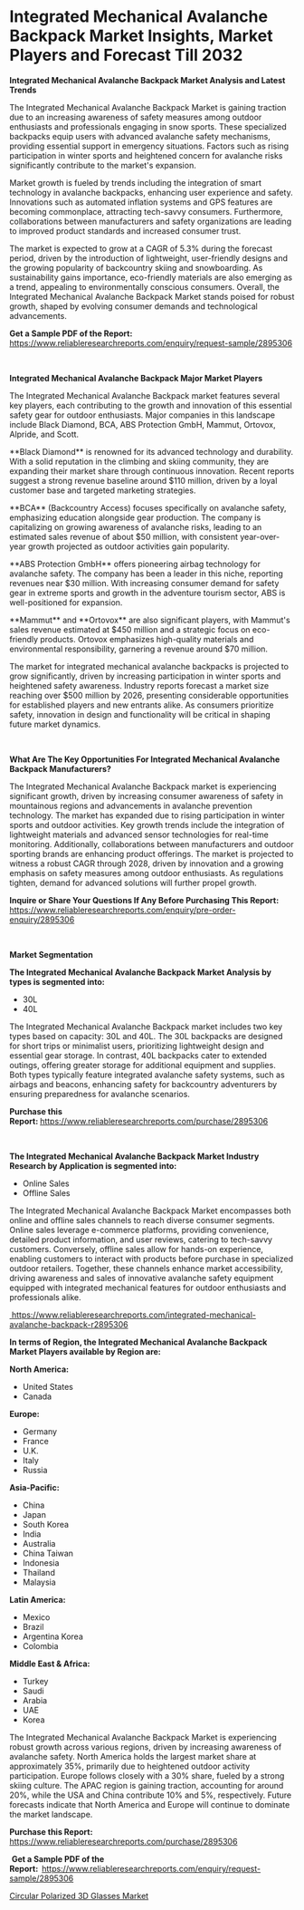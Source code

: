 <p><h1>Integrated Mechanical Avalanche Backpack Market Insights, Market Players and Forecast Till 2032</h1></p><p><strong>Integrated Mechanical Avalanche Backpack Market Analysis and Latest Trends</strong></p>
<p><p>The Integrated Mechanical Avalanche Backpack Market is gaining traction due to an increasing awareness of safety measures among outdoor enthusiasts and professionals engaging in snow sports. These specialized backpacks equip users with advanced avalanche safety mechanisms, providing essential support in emergency situations. Factors such as rising participation in winter sports and heightened concern for avalanche risks significantly contribute to the market's expansion.</p><p>Market growth is fueled by trends including the integration of smart technology in avalanche backpacks, enhancing user experience and safety. Innovations such as automated inflation systems and GPS features are becoming commonplace, attracting tech-savvy consumers. Furthermore, collaborations between manufacturers and safety organizations are leading to improved product standards and increased consumer trust.</p><p>The market is expected to grow at a CAGR of 5.3% during the forecast period, driven by the introduction of lightweight, user-friendly designs and the growing popularity of backcountry skiing and snowboarding. As sustainability gains importance, eco-friendly materials are also emerging as a trend, appealing to environmentally conscious consumers. Overall, the Integrated Mechanical Avalanche Backpack Market stands poised for robust growth, shaped by evolving consumer demands and technological advancements.</p></p>
<p><strong>Get a Sample PDF of the Report:&nbsp;</strong> <a href="https://www.reliableresearchreports.com/enquiry/request-sample/2895306?utm_campaign=3002&utm_medium=2&utm_source=Github&utm_content=ia&utm_term=15032025&utm_id=integrated-mechanical-avalanche-backpack">https://www.reliableresearchreports.com/enquiry/request-sample/2895306</a></p>
<p>&nbsp;</p>
<p><strong>Integrated Mechanical Avalanche Backpack Major Market Players</strong></p>
<p><p>The Integrated Mechanical Avalanche Backpack market features several key players, each contributing to the growth and innovation of this essential safety gear for outdoor enthusiasts. Major companies in this landscape include Black Diamond, BCA, ABS Protection GmbH, Mammut, Ortovox, Alpride, and Scott. </p><p>**Black Diamond** is renowned for its advanced technology and durability. With a solid reputation in the climbing and skiing community, they are expanding their market share through continuous innovation. Recent reports suggest a strong revenue baseline around $110 million, driven by a loyal customer base and targeted marketing strategies.</p><p>**BCA** (Backcountry Access) focuses specifically on avalanche safety, emphasizing education alongside gear production. The company is capitalizing on growing awareness of avalanche risks, leading to an estimated sales revenue of about $50 million, with consistent year-over-year growth projected as outdoor activities gain popularity.</p><p>**ABS Protection GmbH** offers pioneering airbag technology for avalanche safety. The company has been a leader in this niche, reporting revenues near $30 million. With increasing consumer demand for safety gear in extreme sports and growth in the adventure tourism sector, ABS is well-positioned for expansion.</p><p>**Mammut** and **Ortovox** are also significant players, with Mammut's sales revenue estimated at $450 million and a strategic focus on eco-friendly products. Ortovox emphasizes high-quality materials and environmental responsibility, garnering a revenue around $70 million.</p><p>The market for integrated mechanical avalanche backpacks is projected to grow significantly, driven by increasing participation in winter sports and heightened safety awareness. Industry reports forecast a market size reaching over $500 million by 2026, presenting considerable opportunities for established players and new entrants alike. As consumers prioritize safety, innovation in design and functionality will be critical in shaping future market dynamics.</p></p>
<p>&nbsp;</p>
<p><strong>What Are The Key Opportunities For Integrated Mechanical Avalanche Backpack Manufacturers?</strong></p>
<p><p>The Integrated Mechanical Avalanche Backpack market is experiencing significant growth, driven by increasing consumer awareness of safety in mountainous regions and advancements in avalanche prevention technology. The market has expanded due to rising participation in winter sports and outdoor activities. Key growth trends include the integration of lightweight materials and advanced sensor technologies for real-time monitoring. Additionally, collaborations between manufacturers and outdoor sporting brands are enhancing product offerings. The market is projected to witness a robust CAGR through 2028, driven by innovation and a growing emphasis on safety measures among outdoor enthusiasts. As regulations tighten, demand for advanced solutions will further propel growth.</p></p>
<p><strong>Inquire or Share Your Questions If Any Before Purchasing This Report:</strong> <a href="https://www.reliableresearchreports.com/enquiry/pre-order-enquiry/2895306?utm_campaign=3002&utm_medium=2&utm_source=Github&utm_content=ia&utm_term=15032025&utm_id=integrated-mechanical-avalanche-backpack">https://www.reliableresearchreports.com/enquiry/pre-order-enquiry/2895306</a></p>
<p>&nbsp;</p>
<p><strong>Market Segmentation</strong></p>
<p><strong>The Integrated Mechanical Avalanche Backpack Market Analysis by types is segmented into:</strong></p>
<p><ul><li>30L</li><li>40L</li></ul></p>
<p><p>The Integrated Mechanical Avalanche Backpack market includes two key types based on capacity: 30L and 40L. The 30L backpacks are designed for short trips or minimalist users, prioritizing lightweight design and essential gear storage. In contrast, 40L backpacks cater to extended outings, offering greater storage for additional equipment and supplies. Both types typically feature integrated avalanche safety systems, such as airbags and beacons, enhancing safety for backcountry adventurers by ensuring preparedness for avalanche scenarios.</p></p>
<p><strong>Purchase this Report:&nbsp;</strong><a href="https://www.reliableresearchreports.com/purchase/2895306?utm_campaign=3002&utm_medium=2&utm_source=Github&utm_content=ia&utm_term=15032025&utm_id=integrated-mechanical-avalanche-backpack">https://www.reliableresearchreports.com/purchase/2895306</a></p>
<p>&nbsp;</p>
<p><strong>The Integrated Mechanical Avalanche Backpack Market Industry Research by Application is segmented into:</strong></p>
<p><ul><li>Online Sales</li><li>Offline Sales</li></ul></p>
<p><p>The Integrated Mechanical Avalanche Backpack Market encompasses both online and offline sales channels to reach diverse consumer segments. Online sales leverage e-commerce platforms, providing convenience, detailed product information, and user reviews, catering to tech-savvy customers. Conversely, offline sales allow for hands-on experience, enabling customers to interact with products before purchase in specialized outdoor retailers. Together, these channels enhance market accessibility, driving awareness and sales of innovative avalanche safety equipment equipped with integrated mechanical features for outdoor enthusiasts and professionals alike.</p></p>
<p><a href="https://www.reliableresearchreports.com/integrated-mechanical-avalanche-backpack-r2895306?utm_campaign=3002&utm_medium=2&utm_source=Github&utm_content=ia&utm_term=15032025&utm_id=integrated-mechanical-avalanche-backpack">&nbsp;https://www.reliableresearchreports.com/integrated-mechanical-avalanche-backpack-r2895306</a></p>
<p><strong>In terms of Region, the Integrated Mechanical Avalanche Backpack Market Players available by Region are:</strong></p>
<p>
    <p> <strong> North America: </strong>
        <ul>
            <li>United States</li>
            <li>Canada</li>
        </ul>
        </p> 
    <p> <strong> Europe: </strong>
        <ul>
            <li>Germany</li>
            <li>France</li>
            <li>U.K.</li>
            <li>Italy</li>
            <li>Russia</li>
        </ul>
        </p> 
    <p> <strong> Asia-Pacific: </strong>
        <ul>
            <li>China</li>
            <li>Japan</li>
            <li>South Korea</li>
            <li>India</li>
            <li>Australia</li>
            <li>China Taiwan</li>
            <li>Indonesia</li>
            <li>Thailand</li>
            <li>Malaysia</li>
        </ul>
        </p> 
    <p> <strong> Latin America: </strong>
        <ul>
            <li>Mexico</li>
            <li>Brazil</li>
            <li>Argentina Korea</li>
            <li>Colombia</li>
        </ul>
        </p> 
    <p> <strong> Middle East & Africa: </strong>
        <ul>
            <li>Turkey</li>
            <li>Saudi</li>
            <li>Arabia</li>
            <li>UAE</li>
            <li>Korea</li>
        </ul>
    </p>
    </p>
<p><p>The Integrated Mechanical Avalanche Backpack Market is experiencing robust growth across various regions, driven by increasing awareness of avalanche safety. North America holds the largest market share at approximately 35%, primarily due to heightened outdoor activity participation. Europe follows closely with a 30% share, fueled by a strong skiing culture. The APAC region is gaining traction, accounting for around 20%, while the USA and China contribute 10% and 5%, respectively. Future forecasts indicate that North America and Europe will continue to dominate the market landscape.</p></p>
<p><strong>Purchase this Report: </strong><a href="https://www.reliableresearchreports.com/purchase/2895306?utm_campaign=3002&utm_medium=2&utm_source=Github&utm_content=ia&utm_term=15032025&utm_id=integrated-mechanical-avalanche-backpack">https://www.reliableresearchreports.com/purchase/2895306</a></p>
<p>&nbsp;<strong>Get a Sample PDF of the Report:&nbsp;&nbsp;</strong><a href="https://www.reliableresearchreports.com/enquiry/request-sample/2895306?utm_campaign=3002&utm_medium=2&utm_source=Github&utm_content=ia&utm_term=15032025&utm_id=integrated-mechanical-avalanche-backpack">https://www.reliableresearchreports.com/enquiry/request-sample/2895306</a></p>
<p><strong></strong></p>
<p><p><a href="https://github.com/leyesamilej/Market-Research-Report-List-1/blob/main/circular-polarized-3d-glasses-market.md?utm_campaign=3002&utm_medium=2&utm_source=Github&utm_content=ia&utm_term=15032025&utm_id=integrated-mechanical-avalanche-backpack">Circular Polarized 3D Glasses Market</a></p></p>